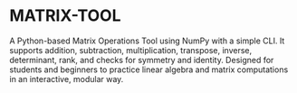 # MATRIX-TOOL
A Python-based Matrix Operations Tool using NumPy with a simple CLI. It supports addition, subtraction, multiplication, transpose, inverse, determinant, rank, and checks for symmetry and identity. Designed for students and beginners to practice linear algebra and matrix computations in an interactive, modular way.

